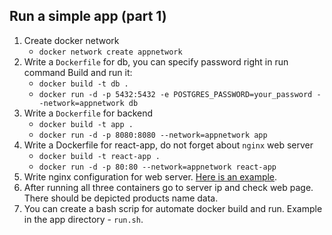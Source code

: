 ## Run a simple app (part 1)

1. Create docker network
   - `docker network create appnetwork`
2. Write a `Dockerfile` for db, you can specify password right in run command
   Build and run it:
   - `docker build -t db .`
   - `docker run -d -p 5432:5432 -e POSTGRES_PASSWORD=your_password --network=appnetwork db`
3. Write a `Dockerfile` for backend
    - `docker build -t app .`
    - `docker run -d -p 8080:8080 --network=appnetwork app`
4. Write a Dockerfile for react-app, do not forget about `nginx` web server
    - `docker build -t react-app .`
    - `docker run -d -p 80:80 --network=appnetwork react-app`
5. Write nginx configuration for web server. [Here is an example](https://github.com/exzvor/freedevopsworkspace/blob/main/app/react-app/nginx.conf).
6. After running all three containers go to server ip and check web page. There should be depicted products name data.
7. You can create a bash scrip for automate docker build and run. Example in the app directory - `run.sh`.